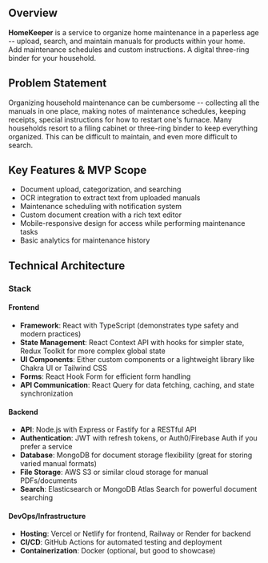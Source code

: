 ## Overview

**HomeKeeper** is a service to organize home maintenance in a paperless age -- upload, search, and maintain manuals for products within your home. Add maintenance schedules and custom instructions. A digital three-ring binder for your household. 

## Problem Statement

Organizing household maintenance can be cumbersome -- collecting all the manuals in one place, making notes of maintenance schedules, keeping receipts, special instructions for how to restart one's furnace. Many households resort to a filing cabinet or three-ring binder to keep everything organized. This can be difficult to maintain, and even more difficult to search.

## Key Features & MVP Scope

- Document upload, categorization, and searching
- OCR integration to extract text from uploaded manuals 
- Maintenance scheduling with notification system
- Custom document creation with a rich text editor
- Mobile-responsive design for access while performing maintenance tasks
- Basic analytics for maintenance history

## Technical Architecture

###  Stack

#### Frontend

- **Framework**: React with TypeScript (demonstrates type safety and modern practices)
- **State Management**: React Context API with hooks for simpler state, Redux Toolkit for more complex global state
- **UI Components**: Either custom components or a lightweight library like Chakra UI or Tailwind CSS
- **Forms**: React Hook Form for efficient form handling
- **API Communication**: React Query for data fetching, caching, and state synchronization

#### Backend

- **API**: Node.js with Express or Fastify for a RESTful API
- **Authentication**: JWT with refresh tokens, or Auth0/Firebase Auth if you prefer a service
- **Database**: MongoDB for document storage flexibility (great for storing varied manual formats)
- **File Storage**: AWS S3 or similar cloud storage for manual PDFs/documents
- **Search**: Elasticsearch or MongoDB Atlas Search for powerful document searching

#### DevOps/Infrastructure

- **Hosting**: Vercel or Netlify for frontend, Railway or Render for backend
- **CI/CD**: GitHub Actions for automated testing and deployment
- **Containerization**: Docker (optional, but good to showcase)
